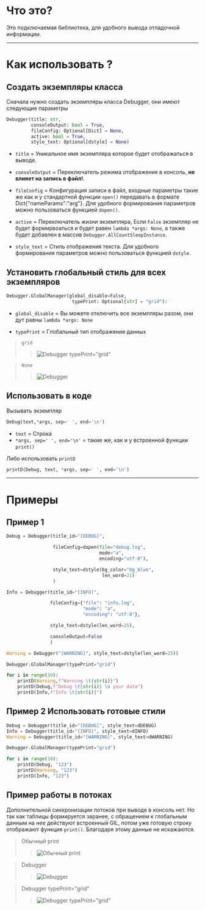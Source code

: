 




# Что это?
Это подключаемая библиотека, для удобного вывода
отладочной информации.
  

---
# Как использовать ?

## Создать экземпляры класса
Сначала нужно создать экземпляры класса Debugger, они имеют
следующие параметры

```python
Debugger(title: str,
         consoleOutput: bool = True,
         fileConfig: Optional[Dict] = None,
         active: bool = True,
         style_text: Optional[dstyle] = None)
```
- `title` = Уникальное имя экземпляра которое будет отображаться в выводе.

- `consoleOutput` = Переключатель режима отображения в консоль, **не влияет на запись в файл!**.

- `fileConfig` = Конфигурация записи в файл, входные параметры такие же как и у стандартной функции `open()`
передавать в формате Dict{"nameParams":"arg"}. Для удобного формирования параметров можно 
пользоваться функцией `dopen()`.

- `active` = Переключатель жизни экземпляра, Если `False` экземпляр не будет формирвоаться
 и будет равен `lambda *args: None`, а также будет добавлен в массив `Debugger.AllCountSleepInstance`.
 
- `style_text` = Стиль отображения текста. Для удобного формирования параметров можно 
пользоваться функцией `dstyle`.

## Установить глобальный стиль для всех экземпляров

```python
Debugger.GlobalManager(global_disable=False, 
                        typePrint: Optional[str] = "grid"):
```
- `global_disable` = Вы можете отключить все экземпляры разом, они дут равны `lambda *args: None`

- `typePrint` = Глобальный тип отображения данных
> `grid` 
>>![Debugger typePrint="grid"](https://i.imgur.com/XeOpvQO.png)

> `None` 
>>![Debugger](https://i.imgur.com/0n4G80k.png)

## Использовать в коде

Вызывать экземпляр

```python
Debug(text,*args, sep=' ', end='\n')
```
- `text` = Строка
- `*args, sep=' ', end='\n'` = такие же, как и у встроенной функции `print()`


Либо использовать `printD`
```python
printD(Debug, text, *args, sep=' ', end='\n')
```

---


# Примеры

## Пример 1
```python
Debug = Debugger(title_id="[DEBUG]",

                 fileConfig=dopen(file="debug.log",
                                  mode="a",
                                  encoding="utf-8"),

                 style_text=dstyle(bg_color="bg_blue",
                                   len_word=21)
                 )

Info = Debugger(title_id="[INFO]",

                fileConfig={"file": "info.log",
                            "mode": "a",
                            "encoding": "utf-8"},

                style_text=dstyle(len_word=25),

                consoleOutput=False
                )

Warning = Debugger("[WARNING]", style_text=dstyle(len_word=25))

Debugger.GlobalManager(typePrint="grid")

for i in range(10):
    printD(Warning,f"Warning \t{str(i)}")
    printD(Debug,f"Debug \t{str(i)} \n your data")
    printD(Info,f"Info \t{str(i)}")
```

## Пример 2 Использовать готовые стили
```python
Debug = Debugger(title_id="[DEBUG]", style_text=dDEBUG)
Info = Debugger(title_id="[INFO]", style_text=dINFO)
Warning = Debugger(title_id="[WARNING]", style_text=dWARNING)

Debugger.GlobalManager(typePrint="grid")

for i in range(10):
    printD(Debug, "123")
    printD(Warning, "123")
    printD(Info, "123")
```


## Пример работы в потоках
Дополнительной синхронизации потоков при выводе в консоль нет. Но так как 
таблицы формируется заранее, с обращением к глобальным данным на нее действуют 
встроенный GIL, потом уже готовую строку отображают функция `print()`. 
Благодаря этому данные не искажаются.
>Обычный print
>>![Обычный print](https://i.imgur.com/0ii66Ra.png)

>Debugger
>>![Debugger](https://i.imgur.com/0n4G80k.png)

>Debugger typePrint="grid"
>>![Debugger typePrint="grid"](https://i.imgur.com/XeOpvQO.png)



